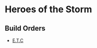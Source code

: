 ---
---

<h1>Heroes of the Storm</h1>
<h2>Build Orders</h2>
<ul>
  <li><a href="etc.html">E.T.C</a></li>
</ul>
